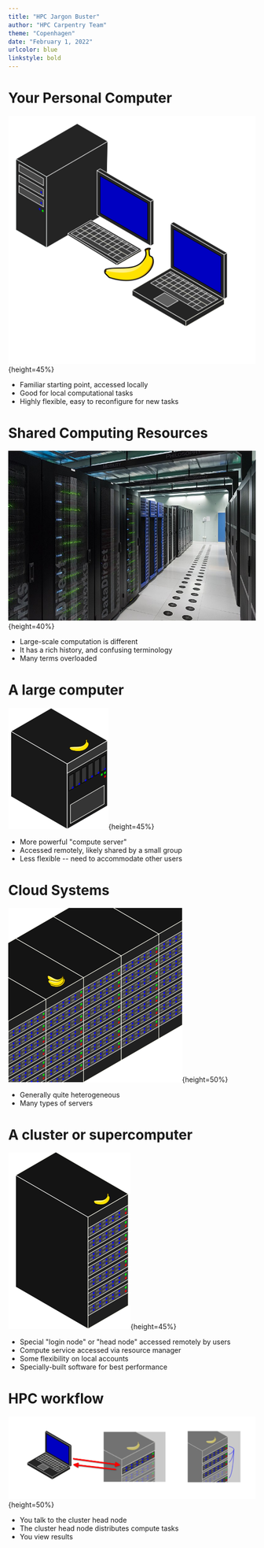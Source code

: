 ```yaml
---
title: "HPC Jargon Buster"
author: "HPC Carpentry Team"
theme: "Copenhagen"
date: "February 1, 2022"
urlcolor: blue
linkstyle: bold
---
```


# Your Personal Computer

![Standalone computers (banana for scale)](img/standalone_b_c.png){height=45%}

- Familiar starting point, accessed locally
- Good for local computational tasks
- Highly flexible, easy to reconfigure for new tasks

# Shared Computing Resources

![An HPC resource (img: [Julian Herzog @ Wikimedia Commons](https://commons.wikimedia.org/wiki/File:High_Performance_Computing_Center_Stuttgart_HLRS_2015_07_Cray_XC40_Hazel_Hen_IO.jpg))](img/High_Performance_Computing_Center_Stuttgart_HLRS_2015_07_Cray_XC40_Hazel_Hen_IO.jpg){height=40%}

<!-- Image: https://commons.wikimedia.org/wiki/File:High_Performance_Computing_Center_Stuttgart_HLRS_2015_07_Cray_XC40_Hazel_Hen_IO.jpg, Julian Herzog. -->

- Large-scale computation is different
- It has a rich history, and confusing terminology
- Many terms overloaded

# A large computer

![A large computer (banana for scale)](img/large_computer_b_c.png){height=45%}

- More powerful "compute server"
- Accessed remotely, likely shared by a small group
- Less flexible -- need to accommodate other users


# Cloud Systems

![Cloud computers (bananas for scale)](img/multi_cluster_b.png){height=50%}

- Generally quite heterogeneous
- Many types of servers

# A cluster or supercomputer

![A cluster (banana for scale)](img/cluster_b_c.png){height=45%}

- Special "login node" or "head node" accessed remotely by users
- Compute service accessed via resource manager
- Some flexibility on local accounts
- Specially-built software for best performance

# HPC workflow

![Schematic HPC workflow](img/workflow_a.png){height=50%}

- You talk to the cluster head node
- The cluster head node distributes compute tasks
- You view results
